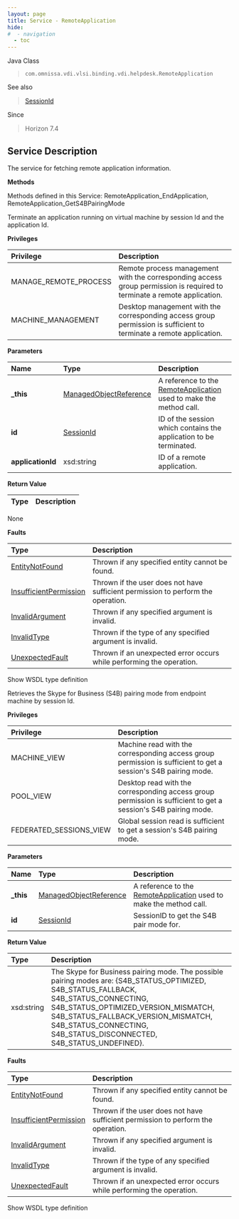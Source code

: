 ```yaml
---
layout: page
title: Service - RemoteApplication
hide:
#  - navigation
  - toc
---
```








Java Class
> `com.omnissa.vdi.vlsi.binding.vdi.helpdesk.RemoteApplication`

See also
> [SessionId](vdi.entity.SessionId.md)

Since
> Horizon 7.4





## Service Description

The service for fetching remote application information.

**Methods**

Methods defined in this Service:
RemoteApplication_EndApplication, RemoteApplication_GetS4BPairingMode




Terminate an application running on virtual machine by session Id and the application Id.

**Privileges**

Privilege | Description
:---|:---
MANAGE_REMOTE_PROCESS|  Remote process management with the corresponding access group permission is required to terminate a remote application.
MACHINE_MANAGEMENT|  Desktop management with the corresponding access group permission is sufficient to terminate a remote application.



**Parameters**

 Name | Type | Description
:---|:---|:---
**_this**| [ManagedObjectReference](vmodl.ManagedObjectReference.md)|  A reference to the [RemoteApplication](vdi.helpdesk.RemoteApplication.md) used to make the method call.
**id**| [SessionId](vdi.entity.SessionId.md)|  ID of the session which contains the application to be terminated.
**applicationId**|  xsd:string|  ID of a remote application.




**Return Value**

Type | Description
:---|:---
None



**Faults**

Type | Description
:---|:---
[EntityNotFound](vdi.fault.EntityNotFound.md)| Thrown if any specified entity cannot be found.
[InsufficientPermission](vdi.fault.InsufficientPermission.md)| Thrown if the user does not have sufficient permission to perform the operation.
[InvalidArgument](vdi.fault.InvalidArgument.md)| Thrown if any specified argument is invalid.
[InvalidType](vdi.fault.InvalidType.md)| Thrown if the type of any specified argument is invalid.
[UnexpectedFault](vdi.fault.UnexpectedFault.md)| Thrown if an unexpected error occurs while performing the operation.

Show WSDL type definition







Retrieves the Skype for Business (S4B) pairing mode from endpoint machine by session Id.

**Privileges**

Privilege | Description
:---|:---
MACHINE_VIEW|  Machine read with the corresponding access group permission is sufficient to get a session's S4B pairing mode.
POOL_VIEW|  Desktop read with the corresponding access group permission is sufficient to get a session's S4B pairing mode.
FEDERATED_SESSIONS_VIEW|  Global session read is sufficient to get a session's S4B pairing mode.



**Parameters**

 Name | Type | Description
:---|:---|:---
**_this**| [ManagedObjectReference](vmodl.ManagedObjectReference.md)|  A reference to the [RemoteApplication](vdi.helpdesk.RemoteApplication.md) used to make the method call.
**id**| [SessionId](vdi.entity.SessionId.md)|  SessionID to get the S4B pair mode for.




**Return Value**

Type | Description
:---|:---
xsd:string| The Skype for Business pairing mode. The possible pairing modes are: {S4B_STATUS_OPTIMIZED, S4B_STATUS_FALLBACK, S4B_STATUS_CONNECTING, S4B_STATUS_OPTIMIZED_VERSION_MISMATCH, S4B_STATUS_FALLBACK_VERSION_MISMATCH, S4B_STATUS_CONNECTING, S4B_STATUS_DISCONNECTED, S4B_STATUS_UNDEFINED}.



**Faults**

Type | Description
:---|:---
[EntityNotFound](vdi.fault.EntityNotFound.md)| Thrown if any specified entity cannot be found.
[InsufficientPermission](vdi.fault.InsufficientPermission.md)| Thrown if the user does not have sufficient permission to perform the operation.
[InvalidArgument](vdi.fault.InvalidArgument.md)| Thrown if any specified argument is invalid.
[InvalidType](vdi.fault.InvalidType.md)| Thrown if the type of any specified argument is invalid.
[UnexpectedFault](vdi.fault.UnexpectedFault.md)| Thrown if an unexpected error occurs while performing the operation.

Show WSDL type definition












 
